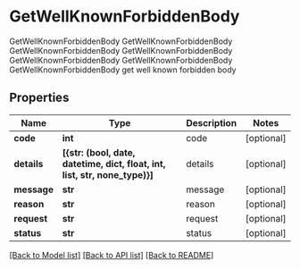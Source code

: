# GetWellKnownForbiddenBody

GetWellKnownForbiddenBody GetWellKnownForbiddenBody GetWellKnownForbiddenBody GetWellKnownForbiddenBody GetWellKnownForbiddenBody GetWellKnownForbiddenBody GetWellKnownForbiddenBody get well known forbidden body
## Properties
Name | Type | Description | Notes
------------ | ------------- | ------------- | -------------
**code** | **int** | code | [optional] 
**details** | **[{str: (bool, date, datetime, dict, float, int, list, str, none_type)}]** | details | [optional] 
**message** | **str** | message | [optional] 
**reason** | **str** | reason | [optional] 
**request** | **str** | request | [optional] 
**status** | **str** | status | [optional] 

[[Back to Model list]](../README.md#documentation-for-models) [[Back to API list]](../README.md#documentation-for-api-endpoints) [[Back to README]](../README.md)


